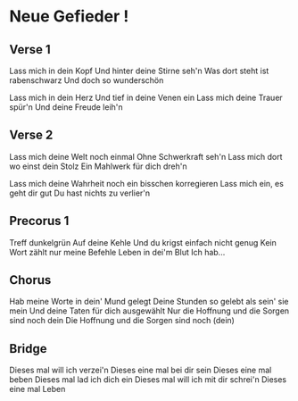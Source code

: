 Neue Gefieder !
=============


Verse 1
-------

Lass mich in dein Kopf
Und hinter deine Stirne seh'n
Was dort steht ist rabenschwarz
Und doch so wunderschön

Lass mich in dein Herz
Und tief in deine Venen ein
Lass mich deine Trauer spür'n
Und deine Freude leih'n


Verse 2
-------

Lass mich deine Welt noch einmal
Ohne Schwerkraft seh'n 
Lass mich dort wo einst dein Stolz
Ein Mahlwerk für dich dreh'n

Lass mich deine Wahrheit
noch ein bisschen korregieren
Lass mich ein, es geht dir gut
Du hast nichts zu verlier'n


Precorus 1
----------

Treff dunkelgrün
Auf deine Kehle
Und du krigst einfach nicht genug
Kein Wort zählt nur
meine Befehle
Leben in dei'm Blut
Ich hab...


Chorus
------

Hab meine Worte in dein' Mund gelegt
Deine Stunden so gelebt als sein' sie mein
Und deine Taten für dich ausgewählt
Nur die Hoffnung und die Sorgen sind noch dein
Die Hoffnung und die Sorgen sind noch (dein)


Bridge
------

Dieses mal will ich verzei'n
Dieses eine mal bei dir sein
Dieses eine mal beben
Dieses mal lad ich dich ein
Dieses mal will ich mit dir schrei'n
Dieses eine mal Leben